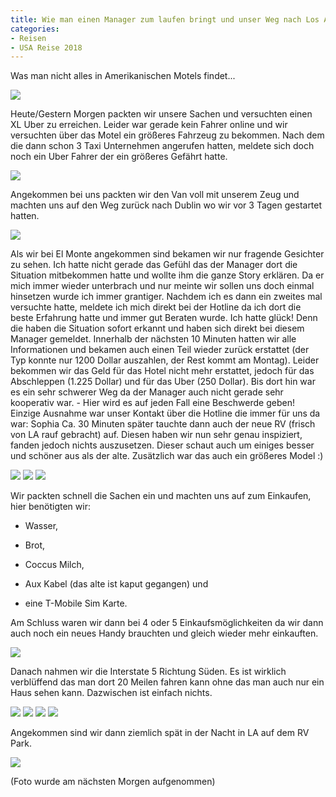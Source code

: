 ```yaml
---
title: Wie man einen Manager zum laufen bringt und unser Weg nach Los Angeles
categories:
- Reisen
- USA Reise 2018
---
```


Was man nicht alles in Amerikanischen Motels findet...

[![](http://www.pbuchegger.at/wp-content/uploads/2018/04/IMG-20180401-WA0015-768x1024.jpg)](http://www.pbuchegger.at/wp-content/uploads/2018/04/IMG-20180401-WA0015.jpg)

Heute/Gestern Morgen packten wir unsere Sachen und versuchten einen XL Uber zu erreichen. Leider war gerade kein Fahrer online und wir versuchten über das Motel ein größeres Fahrzeug zu bekommen. Nach dem die dann schon 3 Taxi Unternehmen angerufen hatten, meldete sich doch noch ein Uber Fahrer der ein größeres Gefährt hatte.

[![](http://www.pbuchegger.at/wp-content/uploads/2018/04/DSCN4394-1024x576.jpg)](http://www.pbuchegger.at/wp-content/uploads/2018/04/DSCN4394.jpg)

Angekommen bei uns packten wir den Van voll mit unserem Zeug und machten uns auf den Weg zurück nach Dublin wo wir vor 3 Tagen gestartet hatten.

[![](http://www.pbuchegger.at/wp-content/uploads/2018/04/IMG-20180401-WA0017-1024x768.jpg)](http://www.pbuchegger.at/wp-content/uploads/2018/04/IMG-20180401-WA0017.jpg)

Als wir bei El Monte angekommen sind bekamen wir nur fragende Gesichter zu sehen. Ich hatte nicht gerade das Gefühl das der Manager dort die Situation mitbekommen hatte und wollte ihm die ganze Story erklären. Da er mich immer wieder unterbrach und nur meinte wir sollen uns doch einmal hinsetzen wurde ich immer grantiger. Nachdem ich es dann ein zweites mal versuchte hatte, meldete ich mich direkt bei der Hotline da ich dort die beste Erfahrung hatte und immer gut Beraten wurde. Ich hatte glück! Denn die haben die Situation sofort erkannt und haben sich direkt bei diesem Manager gemeldet. Innerhalb der nächsten 10 Minuten hatten wir alle Informationen und bekamen auch einen Teil wieder zurück erstattet (der Typ konnte nur 1200 Dollar auszahlen, der Rest kommt am Montag). Leider bekommen wir das Geld für das Hotel nicht mehr erstattet, jedoch für das Abschleppen (1.225 Dollar) und für das Uber (250 Dollar).
Bis dort hin war es ein sehr schwerer Weg da der Manager auch nicht gerade sehr kooperativ war. - Hier wird es auf jeden Fall eine Beschwerde geben! Einzige Ausnahme war unser Kontakt über die Hotline die immer für uns da war: Sophia
Ca. 30 Minuten später tauchte dann auch der neue RV (frisch von LA rauf gebracht) auf. Diesen haben wir nun sehr genau inspiziert, fanden jedoch nichts auszusetzen. Dieser schaut auch um einiges besser und schöner aus als der alte. Zusätzlich war das auch ein größeres Model :)

[![](http://www.pbuchegger.at/wp-content/uploads/2018/04/20180331_152652-1024x512.jpg)](http://www.pbuchegger.at/wp-content/uploads/2018/04/20180331_152652.jpg) [![](http://www.pbuchegger.at/wp-content/uploads/2018/04/IMG-20180401-WA0010-1024x768.jpg)](http://www.pbuchegger.at/wp-content/uploads/2018/04/IMG-20180401-WA0010.jpg) [![](http://www.pbuchegger.at/wp-content/uploads/2018/04/IMG-20180401-WA0014-768x1024.jpg)](http://www.pbuchegger.at/wp-content/uploads/2018/04/IMG-20180401-WA0014.jpg)

Wir packten schnell die Sachen ein und machten uns auf zum Einkaufen, hier benötigten wir:



 	
  * Wasser,

 	
  * Brot,

 	
  * Coccus Milch,

 	
  * Aux Kabel (das alte ist kaput gegangen) und

 	
  * eine T-Mobile Sim Karte.


Am Schluss waren wir dann bei 4 oder 5 Einkaufsmöglichkeiten da wir dann auch noch ein neues Handy brauchten und gleich wieder mehr einkauften.

[![](http://www.pbuchegger.at/wp-content/uploads/2018/04/IMG-20180401-WA0011-1024x768.jpg)](http://www.pbuchegger.at/wp-content/uploads/2018/04/IMG-20180401-WA0011.jpg)

Danach nahmen wir die Interstate 5 Richtung Süden. Es ist wirklich verblüffend das man dort 20 Meilen fahren kann ohne das man auch nur ein Haus sehen kann. Dazwischen ist einfach nichts.

[![](http://www.pbuchegger.at/wp-content/uploads/2018/04/20180331_185805_HDR-e1522603811760-1024x512.jpg)](http://www.pbuchegger.at/wp-content/uploads/2018/04/20180331_185805_HDR-e1522603811760.jpg) [![](http://www.pbuchegger.at/wp-content/uploads/2018/04/20180331_185758_HDR-e1522603825876-1024x512.jpg)](http://www.pbuchegger.at/wp-content/uploads/2018/04/20180331_185758_HDR-e1522603825876.jpg) [![](http://www.pbuchegger.at/wp-content/uploads/2018/04/20180331_185018_HDR-e1522603837310-1024x512.jpg)](http://www.pbuchegger.at/wp-content/uploads/2018/04/20180331_185018_HDR-e1522603837310.jpg) [![](http://www.pbuchegger.at/wp-content/uploads/2018/04/IMG-20180401-WA0012-1024x768.jpg)](http://www.pbuchegger.at/wp-content/uploads/2018/04/IMG-20180401-WA0012.jpg)

Angekommen sind wir dann ziemlich spät in der Nacht in LA auf dem RV Park.

[![](http://www.pbuchegger.at/wp-content/uploads/2018/04/IMG-20180401-WA0016-1024x768.jpg)](http://www.pbuchegger.at/wp-content/uploads/2018/04/IMG-20180401-WA0016.jpg)

(Foto wurde am nächsten Morgen aufgenommen)
